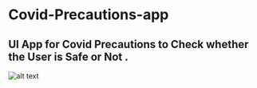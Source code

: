 # Covid-Precautions-app
## UI App for Covid Precautions to Check whether the User is Safe or Not .
![alt text](https://github.com/prabalJain1998/Covid-Precautions-app/Covid_app_ss.jpg?raw=true)
